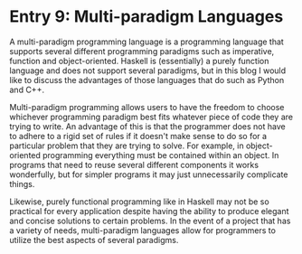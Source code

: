 # Entry 9: Multi-paradigm Languages
A multi-paradigm programming language is a programming language that supports several different programming paradigms such as imperative, function and object-oriented. Haskell is (essentially) a purely function language and does not support several paradigms, but in this blog I would like to discuss the advantages of those languages that do such as Python and C++.

Multi-paradigm programming allows users to have the freedom to choose whichever programming paradigm best fits whatever piece of code they are trying to write. An advantage of this is that the programmer does not have to adhere to a rigid set of rules if it doesn't make sense to do so for a particular problem that they are trying to solve. For example, in object-oriented programming everything must be contained within an object. In programs that need to reuse several different components it works wonderfully, but for simpler programs it may just unnecessarily complicate things.

Likewise, purely functional programming like in Haskell may not be so practical for every application despite having the ability to produce elegant and concise solutions to certain problems. In the event of a project that has a variety of needs, multi-paradigm languages allow for programmers to utilize the best aspects of several paradigms.
